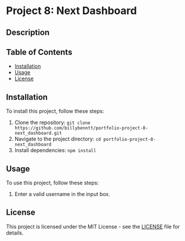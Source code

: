 # Project 8: Next Dashboard

## Description




## Table of Contents

- [Installation](#installation)
- [Usage](#usage)
- [License](#license)

## Installation

To install this project, follow these steps:

1. Clone the repository: `git clone https://github.com/billybenntt/portfolio-project-8-next_dashboard.git`
2. Navigate to the project directory: `cd portfolio-project-8-next_dashboard`
3. Install dependencies: `npm install`

## Usage

To use this project, follow these steps:

1. Enter a valid username in the input box.

## License

This project is licensed under the MIT License - see the [LICENSE](LICENSE) file for details.

